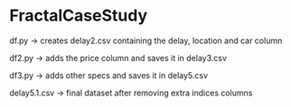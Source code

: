 # FractalCaseStudy

df.py -> creates delay2.csv containing the delay, location and car column

df2.py -> adds the price column and saves it in delay3.csv

df3.py -> adds other specs and saves it in delay5.csv

delay5.1.csv -> final dataset after removing extra indices columns
